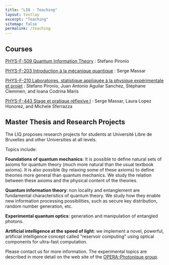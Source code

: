 ```yaml
---
title: "LIQ - Teaching"
layout: textlay
excerpt: "Teaching"
sitemap: false
permalink: /teaching
---
```


## Courses

[PHYS-F-509 Quantum Information Theory](https://www.ulb.be/fr/programme/phys-f509)
: Stefano Pironio

[PHYS-F-203 Introduction à la mécanique quantique](https://www.ulb.be/fr/programme/phys-f203)
: Serge Massar

[PHYS-F-210 Laboratoires, statistique appliquée à la physique expérimentale et projet](https://www.ulb.be/fr/programme/phys-f210)
: Stefano Pironio, Juan Antonio Aguilar Sanchez, Stéphane Clemmen, and Ioana Codrina Maris

[PHYS-F-443 Stage et pratique réflexive I](https://www.ulb.be/fr/programme/phys-f443)
: Serge Massar, Laura Lopez Honorez, and Michele Sferrazza



## Master Thesis and Research Projects

The LIQ proposes research projects for students at Université Libre de Bruxelles and other Universities at all levels.

Topics include:

**Foundations of quantum mechanics**: It is possible to define natural sets of axioms for quantum theory (much more natural than the usual textbook axioms). It is also possible (by relaxing some of these axioms) to define theories more general than quantum mechanics. We study the relation between these axioms and the physical content of the theories.

**Quantum information theory**: non locality and entanglement are fundamental characteristics of quantum theory. We study how they enable new information processing possibilities, such as secure key distribution, random number generation, etc.

**Experimental quantum optics**: generation and manipulation of entangled photons.

**Artificial intelligence at the speed of light**: we implement a novel, powerful, artificial intelligence concept called "reservoir computing" using optical components for ultra-fast computation.

Please contact us for more information. The experimental topics are described in more detail on the web site of the [OPERA-Photonique group](https://opera.ulb.ac.be/opera/-Memoires-de-fin-d-etudes-?lang=fr).

